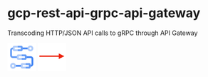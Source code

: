 # gcp-rest-api-grpc-api-gateway
Transcoding HTTP/JSON API calls to gRPC through API Gateway

![](img/workflows.png) ![](img/arrow-to-right.png)
